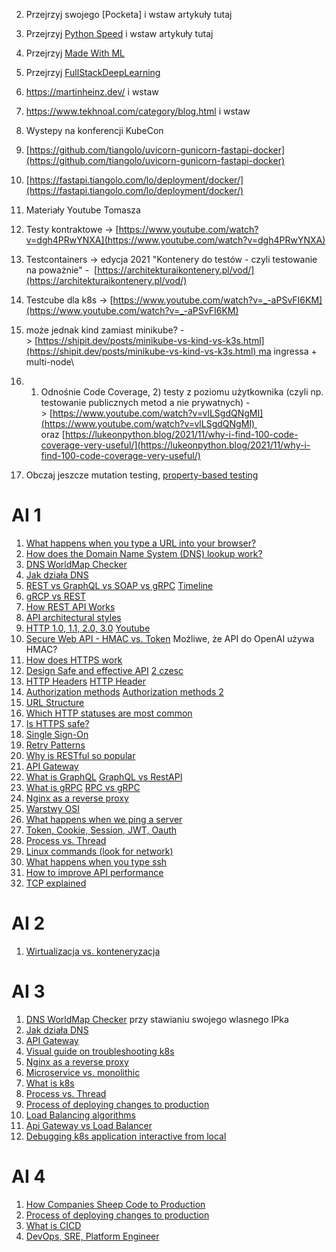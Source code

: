 2. Przejrzyj swojego [Pocketa] i wstaw artykuły tutaj
3. Przejrzyj [Python Speed](https://pythonspeed.com/) i wstaw artykuły tutaj
4. Przejrzyj [Made With ML](https://madewithml.com/)
5. Przejrzyj [FullStackDeepLearning](https://fullstackdeeplearning.com/course/)
6. https://martinheinz.dev/ i wstaw
7. https://www.tekhnoal.com/category/blog.html i wstaw
8. Wystepy na konferencji KubeCon

10. [https://github.com/tiangolo/uvicorn-gunicorn-fastapi-docker](https://github.com/tiangolo/uvicorn-gunicorn-fastapi-docker)
11. [https://fastapi.tiangolo.com/lo/deployment/docker/](https://fastapi.tiangolo.com/lo/deployment/docker/)
12. Materiały Youtube Tomasza
13. Testy kontraktowe -> [https://www.youtube.com/watch?v=dgh4PRwYNXA](https://www.youtube.com/watch?v=dgh4PRwYNXA)
14. Testcontainers -> edycja 2021 "Kontenery do testów - czyli testowanie na poważnie" -  [https://architekturaikontenery.pl/vod/](https://architekturaikontenery.pl/vod/)  
15. Testcube dla k8s -> [https://www.youtube.com/watch?v=_-aPSvFI6KM](https://www.youtube.com/watch?v=_-aPSvFI6KM)
16. może jednak kind zamiast minikube? -> [https://shipit.dev/posts/minikube-vs-kind-vs-k3s.html](https://shipit.dev/posts/minikube-vs-kind-vs-k3s.html) ma ingressa + multi-node\
17. 1) Odnośnie Code Coverage, 2) testy z poziomu użytkownika (czyli np. testowanie publicznych metod a nie prywatnych) -> [https://www.youtube.com/watch?v=vlLSgdQNgMI](https://www.youtube.com/watch?v=vlLSgdQNgMI)  oraz [https://lukeonpython.blog/2021/11/why-i-find-100-code-coverage-very-useful/](https://lukeonpython.blog/2021/11/why-i-find-100-code-coverage-very-useful/)
18. Obczaj jeszcze mutation testing, [property-based testing](https://semaphoreci.com/blog/property-based-testing-python-hypothesis-pytest)



# AI 1

1. [What happens when you type a URL into your browser?](https://blog.bytebytego.com/p/what-happens-when-you-type-a-url)
2. [How does the Domain Name System (DNS) lookup work?](https://blog.bytebytego.com/p/how-does-the-domain-name-system-dns)
3. [DNS WorldMap Checker](https://dnschecker.org/#A/www.google.com)
4. [Jak działa DNS](https://blog.bytebytego.com/i/109085468/how-does-dns-work)
5. [REST vs GraphQL vs SOAP vs gRPC](https://blog.bytebytego.com/p/soap-vs-rest-vs-graphql-vs-rpc) [Timeline](https://blog.bytebytego.com/i/85578651/api-architectural-styles)
6. [gRCP vs REST](https://blog.bytebytego.com/i/121101935/how-to-choose-between-rpc-and-restful)
7. [How REST API Works](https://blog.bytebytego.com/i/89821739/how-does-rest-api-work)
8. [API architectural styles](https://blog.bytebytego.com/i/106350890/what-are-the-api-architectural-styles)
9. [HTTP 1.0, 1.1, 2.0, 3.0](https://blog.bytebytego.com/p/http-10-http-11-http-20-http-30-quic) [Youtube](https://blog.bytebytego.com/i/69544276/http-http-http)
10. [Secure Web API - HMAC vs. Token](https://blog.bytebytego.com/p/how-to-design-a-secture-web-api-access) Możliwe, że API do OpenAI używa HMAC?
11. [How does HTTPS work](https://blog.bytebytego.com/i/53596514/how-does-https-work)
13. [Design Safe and effective API](https://blog.bytebytego.com/i/111973267/how-do-we-design-effective-and-safe-apis) [2 czesc](https://blog.bytebytego.com/p/design-effective-and-secure-rest)
14. [HTTP Headers](https://blog.bytebytego.com/i/125673986/important-things-about-http-headers-you-may-not-know) [HTTP Header](https://www.linkedin.com/posts/alexxubyte_systemdesign-coding-interviewtips-activity-7069700329595924480-tRCj/?utm_source=share&utm_medium=member_desktop)
15. [Authorization methods](https://blog.bytebytego.com/p/password-session-cookie-token-jwt) [Authorization methods 2](https://blog.bytebytego.com/p/password-session-cookie-token-jwt-ec1)
16. [URL Structure](https://blog.bytebytego.com/i/110521562/do-you-know-all-the-components-of-a-url)
17. [Which HTTP statuses are most common](https://blog.bytebytego.com/i/110521562/which-http-status-codes-are-most-common)
18. [Is HTTPS safe?](https://blog.bytebytego.com/i/70478435/is-https-safe)
19. [Single Sign-On](https://blog.bytebytego.com/i/54898662/what-is-sso-single-sign-on)
20. [Retry Patterns](https://blog.bytebytego.com/i/56949882/retry-patterns)
21. [Why is RESTful so popular](https://blog.bytebytego.com/p/why-is-restful-api-so-popular)
22. [API Gateway](https://blog.bytebytego.com/i/72593300/what-does-api-gateway-do)
23. [What is GraphQL](https://blog.bytebytego.com/i/72593300/what-is-graphql-is-it-a-replacement-for-the-rest-api) [GraphQL vs RestAPI](https://blog.bytebytego.com/i/84137023/what-is-graphql-rest-vs-graphql)
24. [What is gRPC](https://blog.bytebytego.com/i/84137023/how-does-grpc-work) [RPC vs gRPC](https://blog.bytebytego.com/i/88429916/rpc-vs-grpc)
25. [Nginx as a reverse proxy](https://blog.bytebytego.com/i/75883385/why-is-nginx-called-a-reverse-proxy)
26. [Warstwy OSI](https://blog.bytebytego.com/i/85578651/how-is-data-sent-over-the-network-why-do-we-need-so-many-layers-in-the-osi-model)
27. [What happens when we ping a server](https://blog.bytebytego.com/i/85578651/what-happens-when-we-ping-a-server)
28. [Token, Cookie, Session, JWT, Oauth](https://blog.bytebytego.com/i/86976622/token-cookie-session)
29. [Process vs. Thread](https://blog.bytebytego.com/i/91155806/what-is-the-difference-between-process-and-thread)
30. [Linux commands (look for network)](https://xmind.app/m/WwtB/)
31. [What happens when you type ssh](https://blog.bytebytego.com/i/114917564/popular-interview-question-what-happens-when-you-type-ssh-hostname)
32. [How to improve API performance](https://blog.bytebytego.com/i/128938667/how-to-improve-api-performance)
33. [TCP explained](https://blog.bytebytego.com/p/everything-you-always-wanted-to-know)



# AI 2

1. [Wirtualizacja vs. konteneryzacja](https://blog.bytebytego.com/p/what-are-the-differences-between)


# AI 3

1. [DNS WorldMap Checker](https://dnschecker.org/#A/www.google.com) przy stawianiu swojego wlasnego IPka
2. [Jak działa DNS](https://blog.bytebytego.com/i/109085468/how-does-dns-work)
3. [API Gateway](https://blog.bytebytego.com/i/72593300/what-does-api-gateway-do)
4. [Visual guide on troubleshooting k8s](https://blog.bytebytego.com/i/72593300/kubernetes)
5. [Nginx as a reverse proxy](https://blog.bytebytego.com/i/75883385/why-is-nginx-called-a-reverse-proxy)
6. [Microservice vs. monolithic](https://blog.bytebytego.com/i/88429916/what-are-the-differences-between-monolithic-and-microservice-architecture)
7. [What is k8s](https://blog.bytebytego.com/i/88429916/what-is-ks-kubernetes)
8. [Process vs. Thread](https://blog.bytebytego.com/i/91155806/what-is-the-difference-between-process-and-thread)
9. [Process of deploying changes to production](https://blog.bytebytego.com/i/98040721/what-is-the-process-for-deploying-changes-to-production)
10. [Load Balancing algorithms](https://blog.bytebytego.com/i/103707419/what-are-the-common-load-balancing-algorithms)
11. [Api Gateway vs Load Balancer](https://blog.bytebytego.com/i/104978579/what-are-the-differences-between-a-load-balancer-and-an-api-gateway)
12. [Debugging k8s application interactive from local](https://martinheinz.dev/blog/99)

# AI 4

1. [How Companies Sheep Code to Production](https://blog.bytebytego.com/i/57967195/how-do-companies-typically-ship-code-to-production)
2. [Process of deploying changes to production](https://blog.bytebytego.com/i/98040721/what-is-the-process-for-deploying-changes-to-production)
3. [What is CICD](https://blog.bytebytego.com/i/98040721/what-is-cicd-how-does-it-help-us-ship-faster-is-it-worth-the-hassle)
4. [DevOps, SRE, Platform Engineer](https://blog.bytebytego.com/i/110521562/devops-vs-sre-vs-platform-engineering-what-is-the-difference)